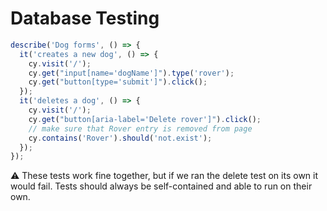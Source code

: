 # Database Testing

```js
describe('Dog forms', () => {
  it('creates a new dog', () => {
    cy.visit('/');
    cy.get("input[name='dogName']").type('rover');
    cy.get("button[type='submit']").click();
  });
  it('deletes a dog', () => {
    cy.visit('/');
    cy.get("button[aria-label='Delete rover']").click();
    // make sure that Rover entry is removed from page
    cy.contains('Rover').should('not.exist');
  });
});
```

⚠️ These tests work fine together, but if we ran the delete test on its own it would fail.
Tests should always be self-contained and able to run on their own.
